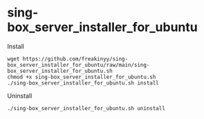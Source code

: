 # sing-box_server_installer_for_ubuntu
Install
```
wget https://github.com/freakinyy/sing-box_server_installer_for_ubuntu/raw/main/sing-box_server_installer_for_ubuntu.sh
chmod +x sing-box_server_installer_for_ubuntu.sh
./sing-box_server_installer_for_ubuntu.sh install
```
Uninstall
```
./sing-box_server_installer_for_ubuntu.sh uninstall
```
